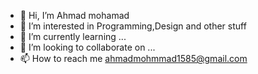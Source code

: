 - 👋 Hi, I’m Ahmad mohamad
- 👀 I’m interested in Programming,Design and other stuff
- 🌱 I’m currently learning ...
- 💞️ I’m looking to collaborate on ...
- 📫 How to reach me ahmadmohmmad1585@gmail.com

<!---
hmadMOHAMMAD-oss/hmadMOHAMMAD-oss is a ✨ special ✨ repository because its `README.md` (this file) appears on your GitHub profile.
You can click the Preview link to take a look at your changes.
--->
